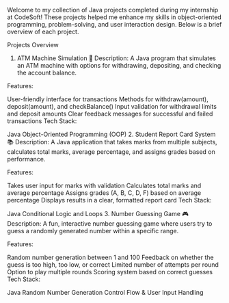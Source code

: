 Welcome to my collection of Java projects completed during my internship at CodeSoft! These projects helped me enhance my skills in object-oriented programming, problem-solving, and user interaction design. Below is a brief overview of each project.

Projects Overview
1. ATM Machine Simulation 🏧
Description:
A Java program that simulates an ATM machine with options for withdrawing, depositing, and checking the account balance.

Features:

User-friendly interface for transactions
Methods for withdraw(amount), deposit(amount), and checkBalance()
Input validation for withdrawal limits and deposit amounts
Clear feedback messages for successful and failed transactions
Tech Stack:

Java
Object-Oriented Programming (OOP)
2. Student Report Card System 📚
Description:
A Java application that takes marks from multiple subjects, calculates total marks, average percentage, and assigns grades based on performance.

Features:

Takes user input for marks with validation
Calculates total marks and average percentage
Assigns grades (A, B, C, D, F) based on average percentage
Displays results in a clear, formatted report card
Tech Stack:

Java
Conditional Logic and Loops
3. Number Guessing Game 🎮
Description:
A fun, interactive number guessing game where users try to guess a randomly generated number within a specific range.

Features:

Random number generation between 1 and 100
Feedback on whether the guess is too high, too low, or correct
Limited number of attempts per round
Option to play multiple rounds
Scoring system based on correct guesses
Tech Stack:

Java
Random Number Generation
Control Flow & User Input Handling
